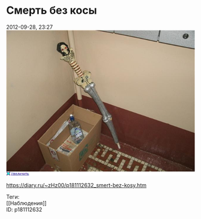 Смерть без косы
================

   
 2012-09-28, 23:27   
    [![](pics/5261283926e5t.jpg)](http://radikal.ru/F/s018.radikal.ru/i510/1209/c1/5261283926e5.jpg)     
    
 <https://diary.ru/~zHz00/p181112632_smert-bez-kosy.htm>   
   
 Теги:   
 [[Наблюдения]]   
 ID: p181112632